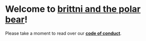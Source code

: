 # Welcome to [brittni and the polar bear](https://brittni-and-the-polar-bear.github.io/)!

Please take a moment to read over our **[code of conduct](https://github.com/brittni-and-the-polar-bear/.github/blob/main/CODE_OF_CONDUCT.md)**.
